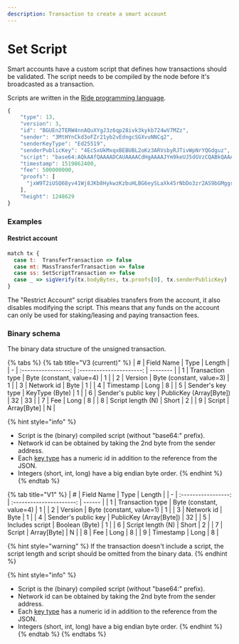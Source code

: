 ```yaml
---
description: Transaction to create a smart account
---
```


# Set Script

Smart accounts have a custom script that defines how transactions should be validated. The script needs to be compiled by the node before it's broadcasted as a transaction.

Scripts are written in the [Ride programming language](https://docs.waves.tech/en/ride/).

```javascript
{
	"type": 13,
	"version": 3,
	"id": "BGUEn2TERW4nnAQuXYgJ3z6qp28ivk3kykb724wV7MZz",
	"sender": "3MtHYnCkd3oFZr21yb2vEdngcSGXvuNNCq2",
	"senderKeyType": "Ed25519",
	"senderPublicKey": "4EcSxUkMxqxBEBUBL2oKz3ARVsbyRJTivWpNrYQGdguz",
	"script": "base64:AQkAAfQAAAADCAUAAAACdHgAAAAJYm9keUJ5dGVzCQABkQAAAAIIBQAAAAJ0eAAAAAZwcm9vZnMAAAAAAAAAAAAIBQAAAAJ0eAAAAA9zZW5kZXJQdWJsaWNLZXmmsz2x",
	"timestamp": 1519862400,
	"fee": 500000000,
	"proofs": [
	  "jxW9T2iUSQ68yv41Wj8JKb8HykwzKzbuHLBG6eySLaXk45rNbDo3zr2AS9bGMggrBZUUJQTFjKHeiD1q69pPUxY"
	],
	"height": 1248629
}
```

### Examples

#### Restrict account

```javascript
match tx {
  case t:  TransferTransaction => false
  case mt: MassTransferTransaction => false
  case ss: SetScriptTransaction => false
  case _ => sigVerify(tx.bodyBytes, tx.proofs[0], tx.senderPublicKey)
}
```

The "Restrict Account" script disables transfers from the account, it also disables modifying the script. This means that any funds on the account can only be used for staking/leasing and paying transaction fees.

### Binary schema

The binary data structure of the unsigned transaction.

{% tabs %}
{% tab title="V3 (current)" %}
| # |      Field Name     |           Type           | Length   |
| - | :-----------------: | :----------------------: | -------- |
| 1 |   Transaction type  | Byte (constant, value=4) | 1        |
| 2 |       Version       | Byte (constant, value=3) | 1        |
| 3 |      Network id     |           Byte           | 1        |
| 4 |      Timestamp      |           Long           | 8        |
| 5 |  Sender's key type  |      KeyType (Byte)      | 1        |
| 6 | Sender's public key | PublicKey (Array\[Byte]) | 32 \| 33 |
| 7 |         Fee         |           Long           | 8        |
| 8 |  Script length (N)  |           Short          | 2        |
| 9 |        Script       |       Array\[Byte]       | N        |

{% hint style="info" %}
* Script is the (binary) compiled script (without "base64:" prefix).
* Network id can be obtained by taking the 2nd byte from the sender address.
* Each [key type](../../accounts/#key-types) has a numeric id in addition to the reference from the JSON.
* Integers (short, int, long) have a big endian byte order.
{% endhint %}
{% endtab %}

{% tab title="V1" %}
| # |      Field Name     |           Type           | Length |
| - | :-----------------: | :----------------------: | ------ |
| 1 |   Transaction type  | Byte (constant, value=4) | 1      |
| 2 |       Version       | Byte (constant, value=1) | 1      |
| 3 |      Network id     |           Byte           | 1      |
| 4 | Sender's public key | PublicKey (Array\[Byte]) | 32     |
| 5 |   Includes script   |      Boolean (Byte)      | 1      |
| 6 |  Script length (N)  |           Short          | 2      |
| 7 |        Script       |       Array\[Byte]       | N      |
| 8 |         Fee         |           Long           | 8      |
| 9 |      Timestamp      |           Long           | 8      |

{% hint style="warning" %}
If the transaction doesn't include a script, the script length and script should be omitted from the binary data.
{% endhint %}

{% hint style="info" %}
* Script is the (binary) compiled script (without "base64:" prefix).
* Network id can be obtained by taking the 2nd byte from the sender address.
* Each [key type](../../accounts/#key-types) has a numeric id in addition to the reference from the JSON.
* Integers (short, int, long) have a big endian byte order.
{% endhint %}
{% endtab %}
{% endtabs %}
